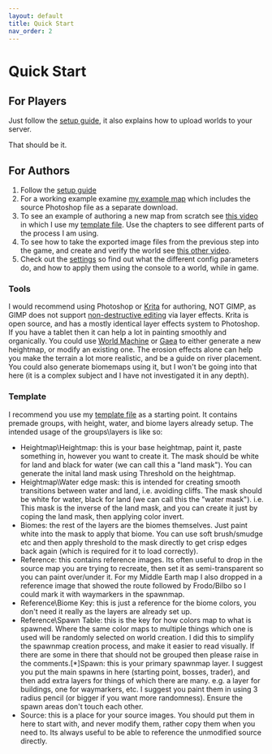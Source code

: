 ```yaml
---
layout: default
title: Quick Start
nav_order: 2
---
```


# Quick Start

## For Players
Just follow the [setup guide](setup-guide.html), it also explains how to upload worlds to your server.  

That should be it.  

## For Authors
1. Follow the [setup guide](setup-guide.html)
2. For a working example examine [my example map](https://www.nexusmods.com/valheim/mods/616) which includes the source Photoshop file as a separate download.
3. To see an example of authoring a new map from scratch see [this video](https://www.youtube.com/watch?v=SuDieAlR6Kg) in which I use my [template file](https://www.nexusmods.com/valheim/mods/446?tab=files). Use the chapters to see different parts of the process I am using.
4. To see how to take the exported image files from the previous step into the game, and create and verify the world see [this other video](https://www.youtube.com/watch?v=MzO_cl_mTLA).
5. Check out the [settings](./settings/settings.html) so find out what the different config parameters do, and how to apply them using the console to a world, while in game.

### Tools
I would recommend using Photoshop or [Krita](https://krita.org/en/download/krita-desktop/) for authoring, NOT GIMP, as GIMP does not support [non-destructive editing](https://helpx.adobe.com/uk/photoshop/using/nondestructive-editing.html) via layer effects.
Krita is open source, and has a mostly identical layer effects system to Photoshop.
If you have a tablet then it can help a lot in painting smoothly and organically.
You could use [World Machine](https://www.world-machine.com/) or [Gaea](https://quadspinner.com/) to either generate a new heightmap, or modify an existing one. The erosion effects alone can help you make the terrain a lot more realistic, and be a guide on river placement. You could also generate biomemaps using it, but I won't be going into that here (it is a complex subject and I have not investigated it in any depth).

### Template
I recommend you use my [template file](https://www.nexusmods.com/valheim/mods/446?tab=files) as a starting point.
It contains premade groups, with height, water, and biome layers already setup.
The intended usage of the groups\layers is like so:

* Heightmap\Heightmap: this is your base heightmap, paint it, paste something in, however you want to create it. The mask should be white for land and black for water (we can call this a "land mask"). You can generate the inital land mask using Threshold on the heightmap.
* Heightmap\Water edge mask: this is intended for creating smooth transitions between water and land, i.e. avoiding cliffs. The mask should be white for water, black for land (we can call this the "water mask"). i.e. This mask is the inverse of the land mask, and you can create it just by coping the land mask, then applying color invert.
* Biomes: the rest of the layers are the biomes themselves. Just paint white into the mask to apply that biome. You can use soft brush/smudge etc and then apply threshold to the mask directly to get crisp edges back again (which is required for it to load correctly).
* Reference: this contains reference images. Its often useful to drop in the source map you are trying to recreate, then set it as semi-transparent so you can paint over/under it. For my Middle Earth map I also dropped in a reference image that showed the route followed by Frodo/Bilbo so I could mark it with waymarkers in the spawnmap.
* Reference\Biome Key: this is just a reference for the biome colors, you don't need it really as the layers are already set up.
* Reference\Spawn Table: this is the key for how colors map to what is spawned. Where the same color maps to multiple things which one is 
used will be randomly selected on world creation. I did this to simplify the spawnmap creation process, and make it easier to read visually. If there are some in there that should not be grouped then please raise in the comments.[*]Spawn: this is your primary spawnmap layer. I suggest you put the main spawns in here (starting point, bosses, trader), and then add extra layers for things of which there are many. e.g. a layer for buildings, one for waymarkers, etc. I suggest you paint them in using 3 radius pencil (or bigger if you want more randomness). Ensure the spawn areas don't touch each other.
* Source: this is a place for your source images. You should put them in here to start with, and never modify them, rather copy them when you need to. Its always useful to be able to reference the unmodified source directly.
